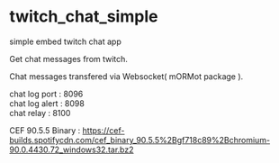 # twitch_chat_simple
simple embed twitch chat app  

Get chat messages from twitch.  

Chat messages transfered via Websocket( mORMot package ).  

chat log port : 8096  
chat log alert : 8098  
chat relay : 8100  
  
CEF 90.5.5 Binary : <https://cef-builds.spotifycdn.com/cef_binary_90.5.5%2Bgf718c89%2Bchromium-90.0.4430.72_windows32.tar.bz2>

